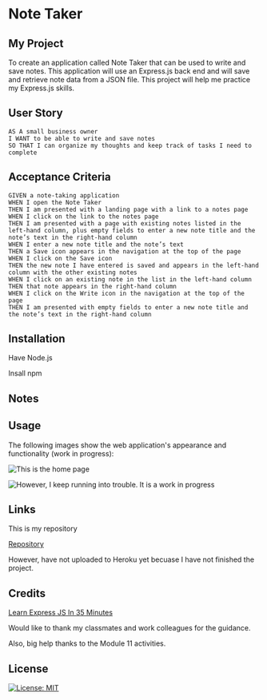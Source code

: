 # Note Taker

## My Project

To create an application called Note Taker that can be used to write and save notes. This application will use an Express.js back end and will save and retrieve note data from a JSON file. This project will help me practice my Express.js skills. 

## User Story

```
AS A small business owner
I WANT to be able to write and save notes
SO THAT I can organize my thoughts and keep track of tasks I need to complete
```


## Acceptance Criteria

```
GIVEN a note-taking application
WHEN I open the Note Taker
THEN I am presented with a landing page with a link to a notes page
WHEN I click on the link to the notes page
THEN I am presented with a page with existing notes listed in the left-hand column, plus empty fields to enter a new note title and the note’s text in the right-hand column
WHEN I enter a new note title and the note’s text
THEN a Save icon appears in the navigation at the top of the page
WHEN I click on the Save icon
THEN the new note I have entered is saved and appears in the left-hand column with the other existing notes
WHEN I click on an existing note in the list in the left-hand column
THEN that note appears in the right-hand column
WHEN I click on the Write icon in the navigation at the top of the page
THEN I am presented with empty fields to enter a new note title and the note’s text in the right-hand column
```

## Installation

Have Node.js

Insall npm

## Notes



## Usage

The following images show the web application's appearance and functionality (work in progress):

![This is the home page](./Assets/Home.png)

![However, I keep running into trouble. It is a work in progress](./Assets/Error.png)

## Links

This is my repository

[Repository](https://github.com/Gera1313/note-taker)

However, have not uploaded to Heroku yet becuase I have not finished the project. 

## Credits

[Learn Express JS In 35 Minutes](https://youtu.be/SccSCuHhOw0)

Would like to thank my classmates and work colleagues for the guidance. 

Also, big help thanks to the Module 11 activities. 

## License

[![License: MIT](https://img.shields.io/badge/License-MIT-yellow.svg)](https://opensource.org/licenses/MIT)
